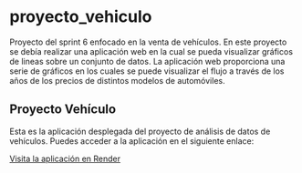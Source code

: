 # proyecto_vehiculo

Proyecto del sprint 6 enfocado en la venta de vehículos.
En este proyecto se debía realizar una aplicación web en la cual se pueda visualizar gráficos de lineas sobre un conjunto de datos.
La aplicación web proporciona una serie de gráficos en los cuales se puede visualizar el flujo a través de los años de los precios de distintos modelos de automóviles. 

## Proyecto Vehículo

Esta es la aplicación desplegada del proyecto de análisis de datos de vehículos. Puedes acceder a la aplicación en el siguiente enlace:

[Visita la aplicación en Render](https://proyecto-vehiculo.onrender.com)